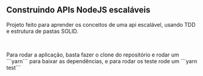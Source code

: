 <h2>Construindo APIs NodeJS escaláveis</h2>

<p>
  Projeto feito para aprender os conceitos de uma api escalável, usando TDD e estrutura de 
  pastas SOLID.
</p>
<br/>
<p>
  Para rodar a aplicação, basta fazer o clone do repositório e rodar um ```yarn``` para baixar as dependências, e para rodar os teste rode um ```yarn test```
</p>